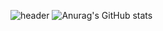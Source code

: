 
<!--### Hi there 👋-->
![header](https://capsule-render.vercel.app/api?type=waving&color=auto&text=welcome)
![Anurag's GitHub stats](https://github-readme-stats.vercel.app/api?username=hyeeebin&show_icons=true&theme=radical)

<!--
  
**hyeeebin/hyeeebin** is a ✨ _special_ ✨ repository because its `README.md` (this file) appears on your GitHub profile.

Here are some ideas to get you started:

- 🔭 I’m currently working on ...
- 🌱 I’m currently learning ...
- 👯 I’m looking to collaborate on ...
- 🤔 I’m looking for help with ...
- 💬 Ask me about ...
- 📫 How to reach me: ...
- 😄 Pronouns: ...
- ⚡ Fun fact: ...
-->
